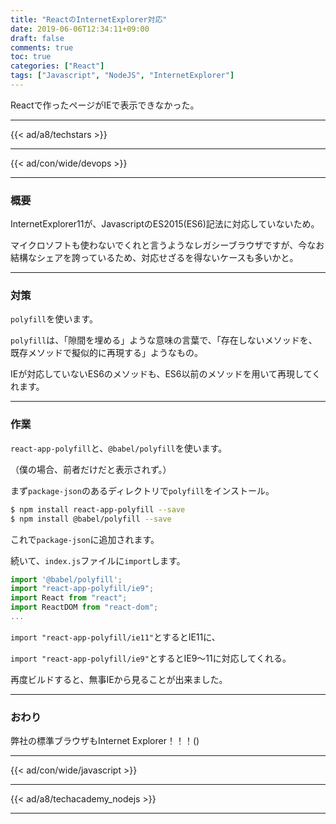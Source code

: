 ```yaml
---
title: "ReactのInternetExplorer対応"
date: 2019-06-06T12:34:11+09:00
draft: false
comments: true
toc: true
categories: ["React"]
tags: ["Javascript", "NodeJS", "InternetExplorer"]
---
```


Reactで作ったページがIEで表示できなかった。

<!--more-->

---

{{< ad/a8/techstars >}}

---

{{< ad/con/wide/devops >}}

---

### 概要

InternetExplorer11が、JavascriptのES2015(ES6)記法に対応していないため。

マイクロソフトも使わないでくれと言うようなレガシーブラウザですが、今なお結構なシェアを誇っているため、対応せざるを得ないケースも多いかと。

---

### 対策

`polyfill`を使います。

`polyfill`は、「隙間を埋める」ような意味の言葉で、「存在しないメソッドを、既存メソッドで擬似的に再現する」ようなもの。

IEが対応していないES6のメソッドも、ES6以前のメソッドを用いて再現してくれます。

---

### 作業

`react-app-polyfill`と、`@babel/polyfill`を使います。

（僕の場合、前者だけだと表示されず。）

まず`package-json`のあるディレクトリで`polyfill`をインストール。

```sh
$ npm install react-app-polyfill --save
$ npm install @babel/polyfill --save
```

これで`package-json`に追加されます。

続いて、`index.js`ファイルに`import`します。

```js
import '@babel/polyfill'; 
import "react-app-polyfill/ie9";
import React from "react";
import ReactDOM from "react-dom";
...
```

`import "react-app-polyfill/ie11"`とするとIE11に、

`import "react-app-polyfill/ie9"`とするとIE9〜11に対応してくれる。

再度ビルドすると、無事IEから見ることが出来ました。

---

### おわり

弊社の標準ブラウザもInternet Explorer！！！()

---

{{< ad/con/wide/javascript >}}

---

{{< ad/a8/techacademy_nodejs >}}

---
